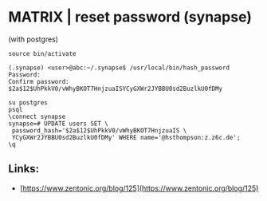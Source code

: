 # MATRIX \| reset password \(synapse\)

\(with postgres\)

```
source bin/activate

(.synapse) <user>@abc:~/.synapse$ /usr/local/bin/hash_password
Password:
Confirm password:
$2a$12$UhPkkV0/vWhyBKOT7HnjzuaISYCyGXWr2JYBBU0sd2BuzlkU0fDMy

su postgres
psql
\connect synapse
synapse=# UPDATE users SET \
 password_hash='$2a$12$UhPkkV0/vWhyBKOT7HnjzuaIS \
 YCyGXWr2JYBBU0sd2BuzlkU0fDMy' WHERE name='@hsthompson:z.z6c.de';
\q
```

## Links:

* [https://www.zentonic.org/blog/125](https://www.zentonic.org/blog/125)



